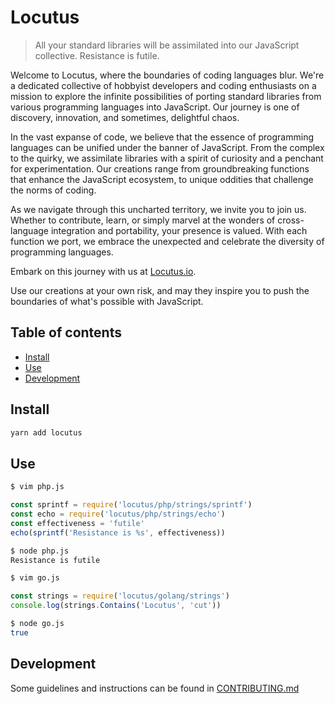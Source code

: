 # Locutus

> All your standard libraries will be assimilated into our JavaScript collective. Resistance is futile.

Welcome to Locutus, where the boundaries of coding languages blur. We're a dedicated collective of hobbyist developers
and coding enthusiasts on a mission to explore the infinite possibilities of porting standard libraries from various
programming languages into JavaScript. Our journey is one of discovery, innovation, and sometimes, delightful chaos.

In the vast expanse of code, we believe that the essence of programming languages can be unified under the banner of
JavaScript. From the complex to the quirky, we assimilate libraries with a spirit of curiosity and a penchant for
experimentation. Our creations range from groundbreaking functions that enhance the JavaScript ecosystem, to unique
oddities that challenge the norms of coding.

As we navigate through this uncharted territory, we invite you to join us. Whether to contribute, learn, or simply
marvel at the wonders of cross-language integration and portability, your presence is valued. With each function we
port, we embrace the unexpected and celebrate the diversity of programming languages.

Embark on this journey with us at [Locutus.io](https://locutus.io/).

Use our creations at your own risk, and may they inspire you to push the boundaries of what's possible with JavaScript.

## Table of contents

- [Install](#install)
- [Use](#use)
- [Development](#development)

## Install

```bash
yarn add locutus
```

## Use

```bash
$ vim php.js
```

```javascript
const sprintf = require('locutus/php/strings/sprintf')
const echo = require('locutus/php/strings/echo')
const effectiveness = 'futile'
echo(sprintf('Resistance is %s', effectiveness))
```

```bash
$ node php.js
Resistance is futile
```

```bash
$ vim go.js
```

```javascript
const strings = require('locutus/golang/strings')
console.log(strings.Contains('Locutus', 'cut'))
```

```bash
$ node go.js
true
```

## Development

Some guidelines and instructions can be found in [CONTRIBUTING.md](CONTRIBUTING.md)
